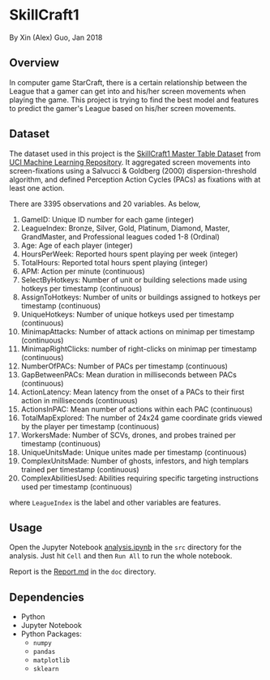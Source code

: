 # SkillCraft1

By Xin (Alex) Guo, Jan 2018

## Overview

In computer game StarCraft, there is a certain relationship between the League that a gamer can get into and his/her screen movements when playing the game. This project is trying to find the best model and features to predict the gamer's League based on his/her screen movements.

## Dataset

The dataset used in this project is the [SkillCraft1 Master Table Dataset](http://archive.ics.uci.edu/ml/datasets/SkillCraft1+Master+Table+Dataset) from [UCI Machine Learning Repository](http://archive.ics.uci.edu/ml/datasets.html). It aggregated screen movements into screen-fixations using a Salvucci & Goldberg (2000) dispersion-threshold algorithm, and defined Perception Action Cycles (PACs) as fixations with at least one action. 

There are 3395 observations and 20 variables. As below,

1. GameID: Unique ID number for each game (integer) 
2. LeagueIndex: Bronze, Silver, Gold, Platinum, Diamond, Master, GrandMaster, and Professional leagues coded 1-8 (Ordinal) 
3. Age: Age of each player (integer) 
4. HoursPerWeek: Reported hours spent playing per week (integer) 
5. TotalHours: Reported total hours spent playing (integer) 
6. APM: Action per minute (continuous) 
7. SelectByHotkeys: Number of unit or building selections made using hotkeys per timestamp (continuous) 
8. AssignToHotkeys: Number of units or buildings assigned to hotkeys per timestamp (continuous) 
9. UniqueHotkeys: Number of unique hotkeys used per timestamp (continuous) 
10. MinimapAttacks: Number of attack actions on minimap per timestamp (continuous) 
11. MinimapRightClicks: number of right-clicks on minimap per timestamp (continuous) 
12. NumberOfPACs: Number of PACs per timestamp (continuous) 
13. GapBetweenPACs: Mean duration in milliseconds between PACs (continuous) 
14. ActionLatency: Mean latency from the onset of a PACs to their first action in milliseconds (continuous) 
15. ActionsInPAC: Mean number of actions within each PAC (continuous) 
16. TotalMapExplored: The number of 24x24 game coordinate grids viewed by the player per timestamp (continuous) 
17. WorkersMade: Number of SCVs, drones, and probes trained per timestamp (continuous) 
18. UniqueUnitsMade: Unique unites made per timestamp (continuous) 
19. ComplexUnitsMade: Number of ghosts, infestors, and high templars trained per timestamp (continuous) 
20. ComplexAbilitiesUsed: Abilities requiring specific targeting instructions used per timestamp (continuous)

where `LeagueIndex` is the label and other variables are features.

## Usage

Open the Jupyter Notebook [analysis.ipynb](https://github.com/alexguoxin/SkillCraft1/blob/master/src/analysis.ipynb) in the `src` directory for the analysis. Just hit `Cell` and then `Run All` to run the whole notebook.

Report is the [Report.md](https://github.com/alexguoxin/SkillCraft1/blob/master/doc/Report.md) in the `doc` directory.

## Dependencies

- Python
- Jupyter Notebook
- Python Packages:
	- `numpy`
	- `pandas`
	- `matplotlib`
	- `sklearn`